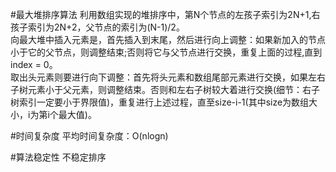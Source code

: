 #最大堆排序算法
利用数组实现的堆排序中，第N个节点的左孩子索引为2N+1,右孩子索引为2N+2，父节点的索引为(N-1)/2。  
向最大堆中插入元素是，首先插入到末尾，然后进行向上调整：如果新加入的节点小于它的父节点，则调整结束;否则将它与父节点进行交换，重复上面的过程,直到index = 0。  
取出头元素则要进行向下调整：首先将头元素和数组尾部元素进行交换，如果左右子树元素小于父元素，则调整结束。否则和左右子树较大着进行交换(细节：右子树索引一定要小于界限值)，重复进行上述过程，直至size-i-1(其中size为数组大小，i为第i个最大值)。

#时间复杂度
平均时间复杂度：O(nlogn)

#算法稳定性
不稳定排序
